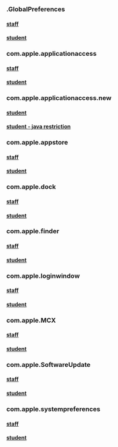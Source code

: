 ### .GlobalPreferences
#### [staff](https://github.com/sincerelyjoshin/macOS-configuration-profiles/blob/master/.GlobalPreferences/staff/.GlobalPreferences.plist)
#### [student](https://github.com/sincerelyjoshin/macOS-configuration-profiles/blob/master/.GlobalPreferences/student/.GlobalPreferences.plist)
### com.apple.applicationaccess
#### [staff](https://github.com/sincerelyjoshin/macOS-configuration-profiles/blob/master/com.apple.applicationaccess/staff/com.apple.applicationaccess.plist)
#### [student](https://github.com/sincerelyjoshin/macOS-configuration-profiles/blob/master/com.apple.applicationaccess/student/com.apple.applicationaccess.plist)
### com.apple.applicationaccess.new
#### [student](https://github.com/sincerelyjoshin/macOS-configuration-profiles/blob/master/com.apple.applicationaccess.new/student/com.apple.applicationaccess.new.plist)
#### [student - java restriction](https://github.com/sincerelyjoshin/macOS-configuration-profiles/blob/master/com.apple.applicationaccess.new/student/java_restriction/com.apple.applicationaccess.new.plist)
### com.apple.appstore
#### [staff](https://github.com/sincerelyjoshin/macOS-configuration-profiles/blob/master/com.apple.appstore/staff/com.apple.appstore.plist)
#### [student](https://github.com/sincerelyjoshin/macOS-configuration-profiles/blob/master/com.apple.appstore/student/com.apple.appstore.plist)
### com.apple.dock
#### [staff](https://github.com/sincerelyjoshin/macOS-configuration-profiles/blob/master/com.apple.dock/staff/com.apple.dock.plist)
#### [student](https://github.com/sincerelyjoshin/macOS-configuration-profiles/blob/master/com.apple.dock/student/com.apple.dock.plist)
### com.apple.finder
#### [staff](https://github.com/sincerelyjoshin/macOS-configuration-profiles/blob/master/com.apple.finder/staff/com.apple.finder.plist)
#### [student](https://github.com/sincerelyjoshin/macOS-configuration-profiles/blob/master/com.apple.finder/student/com.apple.finder.plist)
### com.apple.loginwindow
#### [staff](https://github.com/sincerelyjoshin/macOS-configuration-profiles/blob/master/com.apple.loginwindow/staff/com.apple.loginwindow.plist)
#### [student](https://github.com/sincerelyjoshin/macOS-configuration-profiles/blob/master/com.apple.loginwindow/student/com.apple.loginwindow.plist)
### com.apple.MCX
#### [staff](https://github.com/sincerelyjoshin/macOS-configuration-profiles/blob/master/com.apple.MCX/staff/portable/com.apple.MCX.plist)
#### [student](https://github.com/sincerelyjoshin/macOS-configuration-profiles/blob/master/com.apple.MCX/student/portable/com.apple.MCX.plist)
### com.apple.SoftwareUpdate
#### [staff](https://github.com/sincerelyjoshin/macOS-configuration-profiles/blob/master/com.apple.SoftwareUpdate/staff/com.apple.SoftwareUpdate.plist)
#### [student](https://github.com/sincerelyjoshin/macOS-configuration-profiles/blob/master/com.apple.SoftwareUpdate/student/com.apple.SoftwareUpdate.plist)
### com.apple.systempreferences
#### [staff](https://github.com/sincerelyjoshin/macOS-configuration-profiles/blob/master/com.apple.systempreferences/staff/com.apple.systempreferences.plist)
#### [student](https://github.com/sincerelyjoshin/macOS-configuration-profiles/blob/master/com.apple.systempreferences/student/com.apple.systempreferences.plist)
